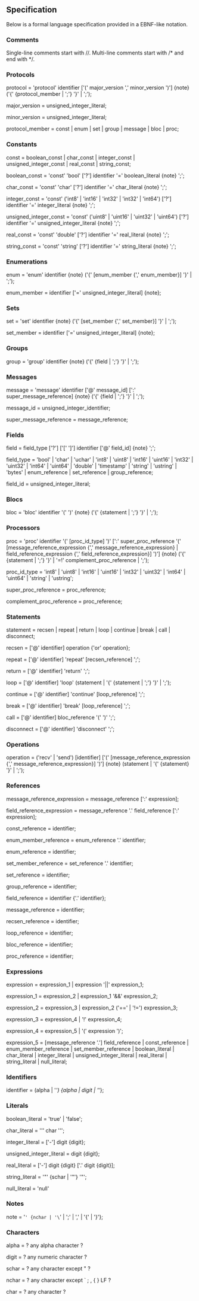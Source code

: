 ## Specification

Below is a formal language specification provided in a EBNF-like notation.

### Comments

Single-line comments start with //. Multi-line comments start with /* and end with */.

### Protocols

protocol = 'protocol' identifier ['(' major_version ',' minor_version ')'] {note} ('{' {protocol_member | ';'} '}' | ';');

major_version = unsigned_integer_literal;

minor_version = unsigned_integer_literal;

protocol_member = const | enum | set | group | message | bloc | proc;

### Constants

const = boolean_const | char_const | integer_const | unsigned_integer_const | real_const | string_const;

boolean_const = 'const' 'bool' ['?'] identifier '=' boolean_literal {note} ';';

char_const = 'const' 'char' ['?'] identifier '=' char_literal {note} ';';

integer_const = 'const' ('int8' | 'int16' | 'int32' | 'int32' | 'int64') ['?'] identifier '=' integer_literal {note} ';';

unsigned_integer_const = 'const' ('uint8' | 'uint16' | 'uint32' | 'uint64') ['?'] identifier '=' unsigned_integer_literal {note} ';';

real_const = 'const' 'double' ['?'] identifier '=' real_literal {note} ';';

string_const = 'const' 'string' ['?'] identifier '=' string_literal {note} ';';

### Enumerations

enum = 'enum' identifier {note} ('{' [enum_member {',' enum_member}] '}' | ';');

enum_member = identifier ['=' unsigned_integer_literal] {note};

### Sets

set = 'set' identifier {note} ('{' [set_member {',' set_member}] '}' | ';');

set_member = identifier ['=' unsigned_integer_literal] {note};

### Groups

group = 'group' identifier {note} ('{' {field | ';'} '}' | ';');

### Messages

message = 'message' identifier ['@' message_id] [':' super_message_reference] {note} ('{' {field | ';'} '}' | ';');

message_id = unsigned_integer_identifier;

super_message_reference = message_reference;

### Fields

field = field_type ['?'] ['[' ']'] identifier ['@' field_id] {note} ';';

field_type = 'bool' | 'char' | 'uchar' | 'int8' | 'uint8' | 'int16' | 'uint16' | 'int32' | 'uint32' | 'int64' | 'uint64' | 'double' | 'timestamp' | 'string' | 'ustring' | 'bytes' | enum_reference | set_reference | group_reference;

field_id = unsigned_integer_literal;

### Blocs

bloc = 'bloc' identifier '(' ')' {note} ('{' {statement | ';'} '}' | ';');

### Processors

proc = 'proc' identifier '(' [proc_id_type] ')' [':' super_proc_reference '(' [message_reference_expression {',' message_reference_expression} | field_reference_expression {',' field_reference_expression}] ')'] {note} ('{' {statement | ';'} '}' | '=!' complement_proc_reference | ';');

proc_id_type = 'int8' | 'uint8' | 'int16' | 'uint16' | 'int32' | 'uint32' | 'int64' | 'uint64' | 'string' | 'ustring';

super_proc_reference = proc_reference;

complement_proc_reference = proc_reference;

### Statements

statement = recsen | repeat | return | loop | continue | break | call | disconnect;

recsen = ['@' identifier] operation {'or' operation};

repeat = ['@' identifier] 'repeat' [recsen_reference] ';';

return = ['@' identifier] 'return' ';';

loop = ['@' identifier] 'loop' (statement | '{' {statement | ';'} '}' | ';');

continue = ['@' identifier] 'continue' [loop_reference] ';';

break = ['@' identifier] 'break' [loop_reference] ';';

call = ['@' identifier] bloc_reference '(' ')' ';';

disconnect = ['@' identifier] 'disconnect' ';';

### Operations

operation = ('recv' | 'send') [identifier] ['(' [message_reference_expression {',' message_reference_expression}] ')'] {note} (statement | '{' {statement} '}' | ';');

### References

message_reference_expression = message_reference [':' expression];

field_reference_expression = message_reference '.' field_reference [':' expression];

const_reference = identifier;

enum_member_reference = enum_reference '.' identifier;

enum_reference = identifier;

set_member_reference = set_reference '.' identifier;

set_reference = identifier;

group_reference = identifier;

field_reference = identifier {'.' identifier};

message_reference = identifier;

recsen_reference = identifier;

loop_reference = identifier;

bloc_reference = identifier;

proc_reference = identifier;

### Expressions

expression = expression_1 | expression '||' expression_1;

expression_1 = expression_2 | expression_1 '&&' expression_2;

expression_2 = expression_3 | expression_2 ('==' | '!=') expression_3;

expression_3 = expression_4 | '!' expression_4;

expression_4 = expression_5 | '(' expression ')';

expression_5 = 
    [message_reference '.'] field_reference | 
    const_reference | 
    enum_member_reference | 
    set_member_reference |
    boolean_literal | 
    char_literal | 
    integer_literal | 
    unsigned_integer_literal |
    real_literal |
    string_literal |
    null_literal;

### Identifiers

identifier = (alpha | '_') {alpha | digit | '_'};

### Literals

boolean_literal = 'true' | 'false';

char_literal = ''' char ''';

integer_literal = ['-'] digit {digit};

unsigned_integer_literal = digit {digit};

real_literal = ['-'] digit {digit} ['.' digit {digit}];

string_literal = '"' {schar | '\"'} '"';

null_literal = 'null'

### Notes

note = '`' {nchar | '\`' | '\;' | '\,' | '\{' | '\}'};

### Characters

alpha = ? any alpha character ?

digit = ? any numeric character ?

schar = ? any character except " ?

nchar = ? any character except ` ; , { } LF ?

char = ? any character ?
